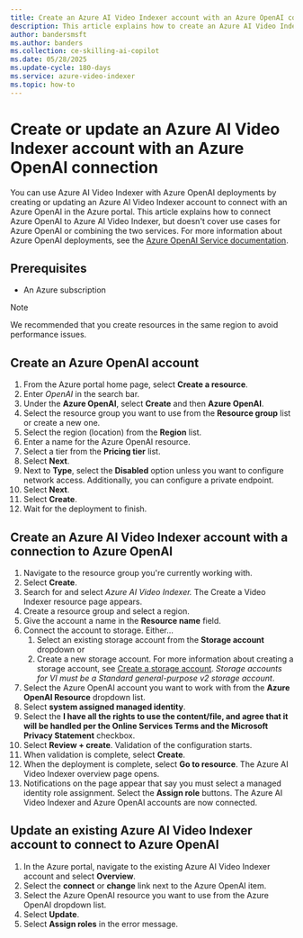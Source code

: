 ```yaml
---
title: Create an Azure AI Video Indexer account with an Azure OpenAI connection
description: This article explains how to create an Azure AI Video Indexer account with an Azure OpenAI connection.
author: bandersmsft
ms.author: banders
ms.collection: ce-skilling-ai-copilot
ms.date: 05/28/2025
ms.update-cycle: 180-days
ms.service: azure-video-indexer
ms.topic: how-to
---
```


# Create or update an Azure AI Video Indexer account with an Azure OpenAI connection

You can use Azure AI Video Indexer with Azure OpenAI deployments by creating or updating an Azure AI Video Indexer account to connect with an Azure OpenAI in the Azure portal. This article explains how to connect Azure OpenAI to Azure AI Video Indexer, but doesn't cover use cases for Azure OpenAI or combining the two services. For more information about Azure OpenAI deployments, see the [Azure OpenAI Service documentation](/azure/ai-services/openai/).

## Prerequisites

- An Azure subscription

> [!NOTE]
> We recommended that you create resources in the same region to avoid performance issues.

## Create an Azure OpenAI account

1. From the Azure portal home page, select **Create a resource**.
1. Enter *OpenAI* in the search bar.
1. Under the **Azure OpenAI**, select **Create** and then **Azure OpenAI**.
1. Select the resource group you want to use from the **Resource group** list or create a new one.
1. Select the region (location) from the **Region** list.
1. Enter a name for the Azure OpenAI resource.
1. Select a tier from the **Pricing tier** list.
1. Select **Next**.
1. Next to **Type**, select the **Disabled** option unless you want to configure network access. Additionally, you can configure a private endpoint.
1. Select **Next**.
1. Select **Create**.
1. Wait for the deployment to finish.

## Create an Azure AI Video Indexer account with a connection to Azure OpenAI

1. Navigate to the resource group you're currently working with. 
1. Select **Create**.
1. Search for and select *Azure AI Video Indexer.* The Create a Video Indexer resource page appears.
1. Create a resource group and select a region.
1. Give the account a name in the **Resource name** field.
1. Connect the account to storage. Either…
    1. Select an existing storage account from the **Storage account** dropdown or
    1. Create a new storage account. For more information about creating a storage account, see [Create a storage account](/azure/storage/common/storage-account-create?tabs=azure-portal). *Storage accounts for VI must be a Standard general-purpose v2 storage account*.
1. Select the Azure OpenAI account you want to work with from the **Azure OpenAI Resource** dropdown list.
1. Select **system assigned managed identity**.
1. Select the **I have all the rights to use the content/file, and agree that it will be handled per the Online Services Terms  and the Microsoft Privacy Statement** checkbox.
1. Select **Review + create**. Validation of the configuration starts.
1. When validation is complete, select **Create**.
1. When the deployment is complete, select **Go to resource**. The Azure AI Video Indexer overview page opens.  
1. Notifications on the page appear that say you must select a managed identity role assignment. Select the **Assign role** buttons. The Azure AI Video Indexer and Azure OpenAI accounts are now connected.

## Update an existing Azure AI Video Indexer account to connect to Azure OpenAI

1. In the Azure portal, navigate to the existing Azure AI Video Indexer account and select **Overview**.
1. Select the **connect** or **change** link next to the Azure OpenAI item.
1. Select the Azure OpenAI resource you want to use from the Azure OpenAI dropdown list.
1. Select **Update**.
1. Select **Assign roles** in the error message.
